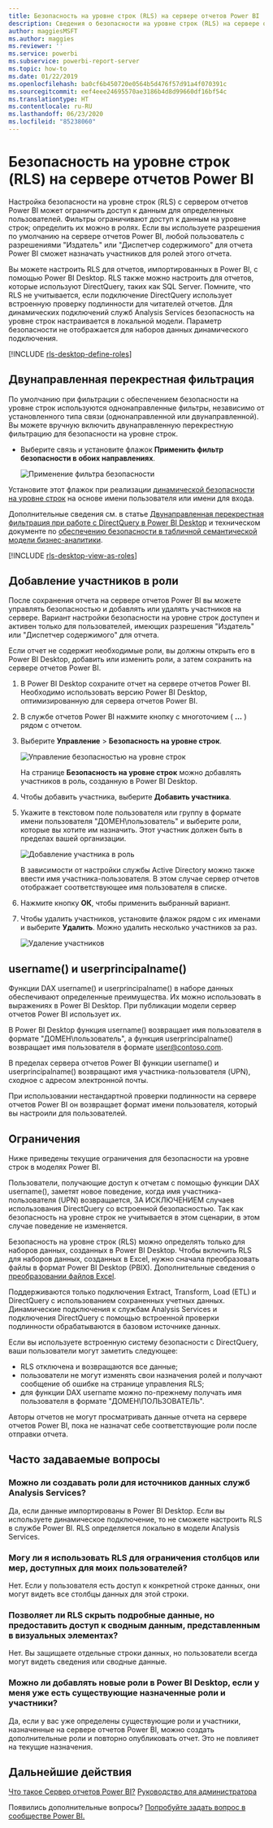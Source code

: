 ```yaml
---
title: Безопасность на уровне строк (RLS) на сервере отчетов Power BI
description: Сведения о безопасности на уровне строк (RLS) на сервере отчетов Power BI.
author: maggiesMSFT
ms.author: maggies
ms.reviewer: ''
ms.service: powerbi
ms.subservice: powerbi-report-server
ms.topic: how-to
ms.date: 01/22/2019
ms.openlocfilehash: ba0cf6b450720e0564b5d476f57d91a4f070391c
ms.sourcegitcommit: eef4eee24695570ae3186b4d8d99660df16bf54c
ms.translationtype: HT
ms.contentlocale: ru-RU
ms.lasthandoff: 06/23/2020
ms.locfileid: "85238060"
---
```

# <a name="row-level-security-rls-in-power-bi-report-server"></a>Безопасность на уровне строк (RLS) на сервере отчетов Power BI

Настройка безопасности на уровне строк (RLS) с сервером отчетов Power BI может ограничить доступ к данным для определенных пользователей. Фильтры ограничивают доступ к данным на уровне строк; определить их можно в ролях.  Если вы используете разрешения по умолчанию на сервере отчетов Power BI, любой пользователь с разрешениями "Издатель" или "Диспетчер содержимого" для отчета Power BI сможет назначать участников для ролей этого отчета.    

Вы можете настроить RLS для отчетов, импортированных в Power BI, с помощью Power BI Desktop. RLS также можно настроить для отчетов, которые используют DirectQuery, таких как SQL Server.  Помните, что RLS не учитывается, если подключение DirectQuery использует встроенную проверку подлинности для читателей отчетов. Для динамических подключений служб Analysis Services безопасность на уровне строк настраивается в локальной модели. Параметр безопасности не отображается для наборов данных динамического подключения. 

[!INCLUDE [rls-desktop-define-roles](../includes/rls-desktop-define-roles.md)]

## <a name="bidirectional-cross-filtering"></a>Двунаправленная перекрестная фильтрация

По умолчанию при фильтрации с обеспечением безопасности на уровне строк используются однонаправленные фильтры, независимо от установленного типа связи (однонаправленной или двунаправленной). Вы можете вручную включить двунаправленную перекрестную фильтрацию для безопасности на уровне строк.

- Выберите связь и установите флажок **Применить фильтр безопасности в обоих направлениях**. 

    ![Применение фильтра безопасности](media/row-level-security-report-server/rls-apply-security-filter.png)

Установите этот флажок при реализации [динамической безопасности на уровне строк](https://docs.microsoft.com/analysis-services/tutorial-tabular-1200/supplemental-lesson-implement-dynamic-security-by-using-row-filters) на основе имени пользователя или имени для входа. 

Дополнительные сведения см. в статье [Двунаправленная перекрестная фильтрация при работе с DirectQuery в Power BI Desktop](../transform-model/desktop-bidirectional-filtering.md) и техническом документе по [обеспечению безопасности в табличной семантической модели бизнес-аналитики](https://download.microsoft.com/download/D/2/0/D20E1C5F-72EA-4505-9F26-FEF9550EFD44/Securing%20the%20Tabular%20BI%20Semantic%20Model.docx).

[!INCLUDE [rls-desktop-view-as-roles](../includes/rls-desktop-view-as-roles.md)]


## <a name="add-members-to-roles"></a>Добавление участников в роли 

После сохранения отчета на сервере отчетов Power BI вы можете управлять безопасностью и добавлять или удалять участников на сервере. Вариант настройки безопасности на уровне строк доступен и активен только для пользователей, имеющих разрешения "Издатель" или "Диспетчер содержимого" для отчета.

 Если отчет не содержит необходимые роли, вы должны открыть его в Power BI Desktop, добавить или изменить роли, а затем сохранить на сервере отчетов Power BI. 

1. В Power BI Desktop сохраните отчет на сервере отчетов Power BI. Необходимо использовать версию Power BI Desktop, оптимизированную для сервера отчетов Power BI.
2. В службе отчетов Power BI нажмите кнопку с многоточием ( **…** ) рядом с отчетом. 

3. Выберите **Управление** > **Безопасность на уровне строк**. 

     ![Управление безопасностью на уровне строк](media/row-level-security-report-server/power-bi-report-server-rls-dialog.png)

    На странице **Безопасность на уровне строк** можно добавлять участников в роль, созданную в Power BI Desktop.

5. Чтобы добавить участника, выберите **Добавить участника**.

1. Укажите в текстовом поле пользователя или группу в формате имени пользователя "ДОМЕН\пользователь" и выберите роли, которые вы хотите им назначить. Этот участник должен быть в пределах вашей организации.   

    ![Добавление участника в роль](media/row-level-security-report-server/power-bi-report-server-add-members.png)

    В зависимости от настройки службы Active Directory можно также ввести имя участника-пользователя. В этом случае сервер отчетов отображает соответствующее имя пользователя в списке.

1. Нажмите кнопку **ОК**, чтобы применить выбранный вариант.   

8. Чтобы удалить участников, установите флажок рядом с их именами и выберите **Удалить**.  Можно удалить несколько участников за раз. 

    ![Удаление участников](media/row-level-security-report-server/power-bi-report-server-delete-members.png)


## <a name="username-and-userprincipalname"></a>username() и userprincipalname()

Функции DAX username() и userprincipalname() в наборе данных обеспечивают определенные преимущества. Их можно использовать в выражениях в Power BI Desktop. При публикации модели сервер отчетов Power BI использует их.

В Power BI Desktop функция username() возвращает имя пользователя в формате "ДОМЕН\пользователь", а функция userprincipalname() возвращает имя пользователя в формате user@contoso.com.

В пределах сервера отчетов Power BI функции username() и userprincipalname() возвращают имя участника-пользователя (UPN), сходное с адресом электронной почты.

При использовании нестандартной проверки подлинности на сервере отчетов Power BI он возвращает формат имени пользователя, который вы настроили для пользователей.  

## <a name="limitations"></a>Ограничения 

Ниже приведены текущие ограничения для безопасности на уровне строк в моделях Power BI. 

Пользователи, получающие доступ к отчетам с помощью функции DAX username(), заметят новое поведение, когда имя участника-пользователя (UPN) возвращается, ЗА ИСКЛЮЧЕНИЕМ случаев использования DirectQuery со встроенной безопасностью.  Так как безопасность на уровне строк не учитывается в этом сценарии, в этом случае поведение не изменяется.

Безопасность на уровне строк (RLS) можно определять только для наборов данных, созданных в Power BI Desktop. Чтобы включить RLS для наборов данных, созданных в Excel, нужно сначала преобразовать файлы в формат Power BI Desktop (PBIX). Дополнительные сведения о [преобразовании файлов Excel](../connect-data/desktop-import-excel-workbooks.md).

Поддерживаются только подключения Extract, Transform, Load (ETL) и DirectQuery с использованием сохраненных учетных данных. Динамические подключения к службам Analysis Services и подключения DirectQuery с помощью встроенной проверки подлинности обрабатываются в базовом источнике данных. 

Если вы используете встроенную систему безопасности с DirectQuery, ваши пользователи могут заметить следующее:
- RLS отключена и возвращаются все данные;
- пользователи не могут изменять свои назначения ролей и получают сообщение об ошибке на странице управления RLS;
- для функции DAX username можно по-прежнему получать имя пользователя в формате "ДОМЕН\ПОЛЬЗОВАТЕЛЬ". 

Авторы отчетов не могут просматривать данные отчета на сервере отчетов Power BI, пока не назначат себе соответствующие роли после отправки отчета. 

 

## <a name="faq"></a>Часто задаваемые вопросы 

### <a name="can-i-create-these-roles-for-analysis-services-data-sources"></a>Можно ли создавать роли для источников данных служб Analysis Services? 

Да, если данные импортированы в Power BI Desktop. Если вы используете динамическое подключение, то не сможете настроить RLS в службе Power BI. RLS определяется локально в модели Analysis Services. 

### <a name="can-i-use-rls-to-limit-the-columns-or-measures-accessible-by-my-users"></a>Могу ли я использовать RLS для ограничения столбцов или мер, доступных для моих пользователей? 

Нет. Если у пользователя есть доступ к конкретной строке данных, они могут видеть все столбцы данных для этой строки. 

### <a name="does-rls-let-me-hide-detailed-data-but-give-access-to-data-summarized-in-visuals"></a>Позволяет ли RLS скрыть подробные данные, но предоставить доступ к сводным данным, представленным в визуальных элементах? 

Нет. Вы защищаете отдельные строки данных, но пользователи всегда могут видеть сведения или сводные данные. 

### <a name="can-i-add-new-roles-in-power-bi-desktop-if-i-already-have-existing-roles-and-members-assigned"></a>Можно ли добавлять новые роли в Power BI Desktop, если у меня уже есть существующие назначенные роли и участники? 

Да, если у вас уже определены существующие роли и участники, назначенные на сервере отчетов Power BI, можно создать дополнительные роли и повторно опубликовать отчет. Это не повлияет на текущие назначения. 
 

## <a name="next-steps"></a>Дальнейшие действия

[Что такое Сервер отчетов Power BI?](get-started.md) 
[Руководство для администратора](admin-handbook-overview.md)  

Появились дополнительные вопросы? [Попробуйте задать вопрос в сообществе Power BI.](https://community.powerbi.com/)

